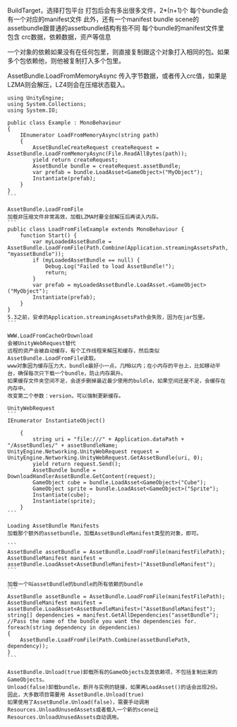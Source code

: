 











BuildTarget，选择打包平台
打包后会有多出很多文件，2*(n+1)个
每个bundle会有一个对应的manifest文件
此外，还有一个manifest bundle
scene的assetbundle跟普通的assetbundle结构有些不同
每个bundle的manifest文件里包含 crc数据，依赖数据，资产等信息


一个对象的依赖如果没有在任何包里，则直接复制跟这个对象打入相同的包。如果多个包依赖他，则他被复制打入多个包里。


AssetBundle.LoadFromMemoryAsync
传入字节数据，或者传入crc值，如果是LZMA则会解压，LZ4则会在压缩状态载入。

````
using UnityEngine;
using System.Collections;
using System.IO;

public class Example : MonoBehaviour
{
    IEnumerator LoadFromMemoryAsync(string path)
    {
        AssetBundleCreateRequest createRequest = AssetBundle.LoadFromMemoryAsync(File.ReadAllBytes(path));
        yield return createRequest;
        AssetBundle bundle = createRequest.assetBundle;
        var prefab = bundle.LoadAsset<GameObject>("MyObject");
        Instantiate(prefab);
    }
}
```

AssetBundle.LoadFromFile
加载非压缩文件非常高效，加载LZMA时要全部解压后再读入内存。
```
public class LoadFromFileExample extends MonoBehaviour {
    function Start() {
        var myLoadedAssetBundle = AssetBundle.LoadFromFile(Path.Combine(Application.streamingAssetsPath, "myassetBundle"));
        if (myLoadedAssetBundle == null) {
            Debug.Log("Failed to load AssetBundle!");
            return;
        }
        var prefab = myLoadedAssetBundle.LoadAsset.<GameObject>("MyObject");
        Instantiate(prefab);
    }
}
5.3之前，安卓的Application.streamingAssetsPath会失败，因为在jar包里。
```

WWW.LoadFromCacheOrDownload
会被UnityWebRequest替代
远程的资产会被自动缓存，有个工作线程来解压和缓存，然后类似AssetBundle.LoadFromFile读取。
www对象因为缓存压力大，bundle最好小一点，几MB以内；在小内存的平台上，比如移动平台，确保每次只下载一个bundle，防止内存飙升。
如果缓存文件夹空间不足，会逐步删掉最近最少使用的buldle，如果空间还是不足，会缓存在内存中。
改变第二个参数：version，可以强制更新缓存。

UnityWebRequest
```
IEnumerator InstantiateObject()

    {
        string uri = "file:///" + Application.dataPath + "/AssetBundles/" + assetBundleName;        UnityEngine.Networking.UnityWebRequest request = UnityEngine.Networking.UnityWebRequest.GetAssetBundle(uri, 0);
        yield return request.Send();
        AssetBundle bundle = DownloadHandlerAssetBundle.GetContent(request);
        GameObject cube = bundle.LoadAsset<GameObject>("Cube");
        GameObject sprite = bundle.LoadAsset<GameObject>("Sprite");
        Instantiate(cube);
        Instantiate(sprite);
    }
```

Loading AssetBundle Manifests
加载那个额外的assetbundle，加载AssetBundleManifest类型的对象，即可。

```
AssetBundle assetBundle = AssetBundle.LoadFromFile(manifestFilePath);
AssetBundleManifest manifest = assetBundle.LoadAsset<AssetBundleManifest>("AssetBundleManifest");
```

加载一个叫assetBundle的bundle的所有依赖的bundle
```
AssetBundle assetBundle = AssetBundle.LoadFromFile(manifestFilePath);
AssetBundleManifest manifest = assetBundle.LoadAsset<AssetBundleManifest>("AssetBundleManifest");
string[] dependencies = manifest.GetAllDependencies("assetBundle"); //Pass the name of the bundle you want the dependencies for.
foreach(string dependency in dependencies)
{
    AssetBundle.LoadFromFile(Path.Combine(assetBundlePath, dependency));
}
```

AssetBundle.Unload(true)卸载所有的GameObjects及其依赖项，不包括复制出来的GameObjects。
Unload(false)卸载bundle，断开与实例的链接，如果再LoadAsset()的话会出现2份。
因此，大多数项目需要用 AssetBundle.Unload(true)
如果使用了AssetBundle.Unload(false)，需要手动调用 Resources.UnloadUnusedAssets或者载入一个新的scene让Resources.UnloadUnusedAssets自动调用。